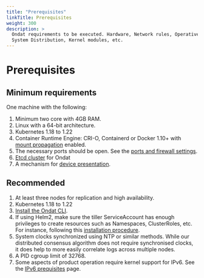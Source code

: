 ```yaml
---
title: "Prerequisites"
linkTitle: Prerequisites
weight: 300
description: >
  Ondat requirements to be executed. Hardware, Network rules, Operative
  System Distribution, Kernel modules, etc.
---
```


# Prerequisites

## Minimum requirements

One machine with the following:

1. Minimum two core with 4GB RAM.
1. Linux with a 64-bit architecture.
1. Kubernetes 1.18 to 1.22
1. Container Runtime Engine: CRI-O, Containerd or Docker 1.10+ with [mount propagation](/docs/prerequisites/mountpropagation) enabled.
1. The necessary ports should be open. See the [ports and firewall settings](/docs/prerequisites/firewalls).
1. [Etcd cluster](/docs/prerequisites/etcd) for Ondat
1. A mechanism for [device presentation](/docs/prerequisites/systemconfiguration).

## Recommended

1. At least three nodes for replication and high availability.
1. Kubernetes 1.18 to 1.22
1. [Install the Ondat CLI](/docs/reference/cli/).
1. If using Helm2, make sure the tiller ServiceAccount has enough privileges to
   create resources such as Namespaces, ClusterRoles, etc. For instance, following this [installation
   procedure](https://v2.helm.sh/docs/using_helm/#role-based-access-control).
1. System clocks synchronized using NTP or similar methods. While our
   distributed consensus algorithm does not require synchronised clocks, it
   does help to more easily correlate logs across multiple nodes.
1. A PID cgroup limit of 32768.
1. Some aspects of product operation require kernel support for IPv6. See the
   [IPv6 prequisites](/docs/prerequisites/ipv6) page.
